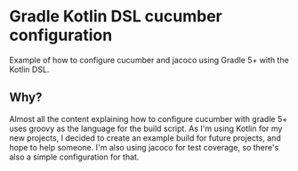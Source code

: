 # Gradle Kotlin DSL cucumber configuration

Example of how to configure cucumber and jacoco using Gradle 5+ with the Kotlin DSL.

## Why?

Almost all the content explaining how to configure cucumber with gradle 5+ uses
groovy as the language for the build script. As I'm using Kotlin for my new projects,
I decided to create an example build for future projects, and hope to help someone.
I'm also using jacoco for test coverage, so there's also a simple configuration
for that.
